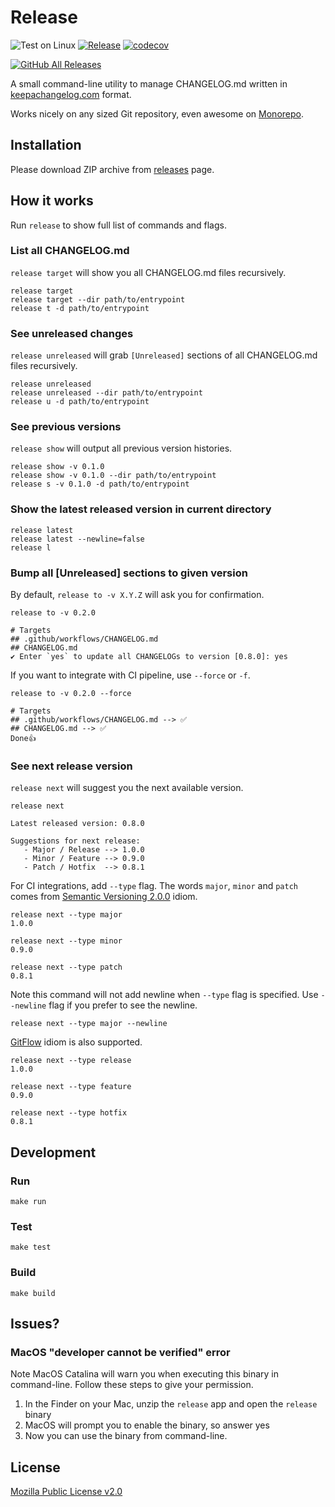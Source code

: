 # Release

![Test on Linux](https://github.com/tomodian/release/workflows/Test%20on%20Linux/badge.svg?branch=develop)
[![Release](https://github.com/tomodian/release/actions/workflows/release.yml/badge.svg)](https://github.com/tomodian/release/actions/workflows/release.yml)
[![codecov](https://codecov.io/gh/tomodian/release/branch/develop/graph/badge.svg)](https://codecov.io/gh/tomodian/release)

[![GitHub All Releases](https://img.shields.io/github/downloads/tomodian/release/total?style=social)](https://github.com/tomodian/release/releases)

A small command-line utility to manage CHANGELOG.md written in [keepachangelog.com](https://keepachangelog.com) format.

Works nicely on any sized Git repository, even awesome on [Monorepo](https://en.wikipedia.org/wiki/Monorepo).

## Installation

Please download ZIP archive from [releases](https://github.com/tomodian/release/releases) page.

## How it works

Run `release` to show full list of commands and flags.

### List all CHANGELOG.md

`release target` will show you all CHANGELOG.md files recursively.

    release target
    release target --dir path/to/entrypoint
    release t -d path/to/entrypoint

### See unreleased changes

`release unreleased` will grab `[Unreleased]` sections of all CHANGELOG.md files recursively.

    release unreleased
    release unreleased --dir path/to/entrypoint
    release u -d path/to/entrypoint

### See previous versions

`release show` will output all previous version histories.

    release show -v 0.1.0
    release show -v 0.1.0 --dir path/to/entrypoint
    release s -v 0.1.0 -d path/to/entrypoint

### Show the latest released version in current directory

    release latest
    release latest --newline=false
    release l

### Bump all [Unreleased] sections to given version

By default, `release to -v X.Y.Z` will ask you for confirmation.

    release to -v 0.2.0

    # Targets
    ## .github/workflows/CHANGELOG.md
    ## CHANGELOG.md
    ✔ Enter `yes` to update all CHANGELOGs to version [0.8.0]: yes

If you want to integrate with CI pipeline, use `--force` or `-f`.

    release to -v 0.2.0 --force

    # Targets
    ## .github/workflows/CHANGELOG.md --> ✅
    ## CHANGELOG.md --> ✅
    Done👍

### See next release version

`release next` will suggest you the next available version.

    release next

    Latest released version: 0.8.0

    Suggestions for next release:
       - Major / Release --> 1.0.0
       - Minor / Feature --> 0.9.0
       - Patch / Hotfix  --> 0.8.1

For CI integrations, add `--type` flag.
The words `major`, `minor` and `patch` comes from [Semantic Versioning 2.0.0](https://semver.org) idiom.

    release next --type major
    1.0.0

    release next --type minor
    0.9.0

    release next --type patch
    0.8.1

Note this command will not add newline when `--type` flag is specified.
Use `--newline` flag if you prefer to see the newline.

    release next --type major --newline

[GitFlow](https://www.atlassian.com/git/tutorials/comparing-workflows/gitflow-workflow) idiom is also supported.

    release next --type release
    1.0.0

    release next --type feature
    0.9.0

    release next --type hotfix
    0.8.1

## Development

### Run

    make run

### Test

    make test

### Build

    make build

## Issues?

### MacOS "developer cannot be verified" error

Note MacOS Catalina will warn you when executing this binary in command-line.
Follow these steps to give your permission.

1. In the Finder on your Mac, unzip the `release` app and open the `release` binary
2. MacOS will prompt you to enable the binary, so answer yes
3. Now you can use the binary from command-line.

## License

[Mozilla Public License v2.0](LICENSE)
